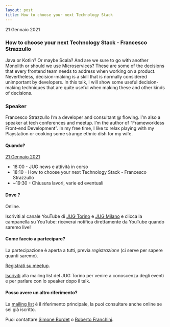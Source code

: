 ```yaml
---
layout: post
title: How to choose your next Technology Stack
---
```


21 Gennaio 2021

### How to choose your next Technology Stack -  Francesco Strazzullo

Java or Kotlin? Or maybe Scala? And are we sure to go with another Monolith or should we use Microservices? These are some of the decisions that every frontend team needs to address when working on a product. Nevertheless, decision-making is a skill that is normally considered unimportant by developers. In this talk, I will show some useful decision-making techniques that are quite useful when making these and other kinds of decisions.

### Speaker
Francesco Strazzullo
I’m a developer and consultant @ flowing. I’m also a speaker at tech conferences and meetup. I’m the author of “Frameworkless Front-end Development”. In my free time, I like to relax playing with my Playstation or cooking some strange ethnic dish for my wife.

#### Quando?

<u>21 Gennaio 2021</u>

* 18:00 - JUG news e attività in corso
* 18:10 - How to choose your next Technology Stack - Francesco Strazzullo
* ~19:30 - Chiusura lavori, varie ed eventuali

#### Dove ?

Online.

Iscriviti al canale YouTube di [JUG Torino](https://www.youtube.com/c/JUGTorino) e [JUG Milano](https://www.youtube.com/c/JUGMilano) e clicca la campanella su YouTube: riceverai notifica direttamente da YouTube quando saremo live!

#### Come faccio a partecipare?

La partecipazione è aperta a tutti, previa *registrazione* (ci serve per sapere quanti saremo).

[Registrati su meetup](https://www.meetup.com/JUGTorino/events/275804959/).

[Iscriviti](/subscribe/) alla mailing list del JUG Torino per venire a conoscenza degli eventi e per parlare con lo speaker dopo il talk.

#### Posso avere un altro riferimento?

La [mailing list](https://groups.google.com/g/jugtorino) è il riferimento principale, la puoi consultare anche online se sei già iscritto.

Puoi contattare [Simone Bordet](/people/simonebordet/) o [Roberto Franchini](/people/robertofranchini/).
